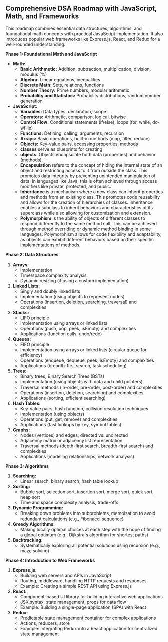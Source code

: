 ## Comprehensive DSA Roadmap with JavaScript, Math, and Frameworks

This roadmap combines essential data structures, algorithms, and foundational math concepts with practical JavaScript implementation. It also introduces popular web frameworks like Express.js, React, and Redux for a well-rounded understanding.

**Phase 1: Foundational Math and JavaScript**

- **Math:**
  - **Basic Arithmetic:** Addition, subtraction, multiplication, division, modulus (%)
  - **Algebra:** Linear equations, inequalities
  - **Discrete Math:** Sets, relations, functions
  - **Number Theory:** Prime numbers, modular arithmetic
  - **Probability and Statistics:** Probability distributions, random number generation
- **JavaScript:**
  - **Variables:** Data types, declaration, scope
  - **Operators:** Arithmetic, comparison, logical, bitwise
  - **Control Flow:** Conditional statements (if/else), loops (for, while, do-while)
  - **Functions:** Defining, calling, arguments, recursion
  - **Arrays:** Basic operations, built-in methods (map, filter, reduce)
  - **Objects:** Key-value pairs, accessing properties, methods
  - **classes** serve as blueprints for creating
  - **objects**. Objects encapsulate both data (properties) and behavior (methods).
  - **Encapsulation** refers to the concept of hiding the internal state of an object and restricting access to it from outside the class. This promotes data integrity by preventing unintended manipulation of data. In languages like Java, this is often achieved through access modifiers like private, protected, and public.
  - **Inheritance** is a mechanism where a new class can inherit properties and methods from an existing class. This promotes code reusability and allows for the creation of hierarchies of classes. Inheritance enables a subclass to inherit behaviors and characteristics of its superclass while also allowing for customization and extension.
  - **Polymorphism** is the ability of objects of different classes to respond differently to the same method call. This can be achieved through method overriding or dynamic method binding in some languages. Polymorphism allows for code flexibility and adaptability, as objects can exhibit different behaviors based on their specific implementations of methods.

**Phase 2: Data Structures**

1. **Arrays:**
   - Implementation
   - Time/space complexity analysis
   - Dynamic resizing (if using a custom implementation)
2. **Linked Lists:**
   - Singly and doubly linked lists
   - Implementation (using objects to represent nodes)
   - Operations (insertion, deletion, searching, traversal) and complexities
3. **Stacks:**
   - LIFO principle
   - Implementation using arrays or linked lists
   - Operations (push, pop, peek, isEmpty) and complexities
   - Applications (function calls, undo/redo)
4. **Queues:**
   - FIFO principle
   - Implementation using arrays or linked lists (circular queue for efficiency)
   - Operations (enqueue, dequeue, peek, isEmpty) and complexities
   - Applications (breadth-first search, task scheduling)
5. **Trees:**
   - Binary trees, Binary Search Trees (BSTs)
   - Implementation (using objects with data and child pointers)
   - Traversal methods (in-order, pre-order, post-order) and complexities
   - Operations (insertion, deletion, searching) and complexities
   - Applications (sorting, efficient searching)
6. **Hash Tables:**
   - Key-value pairs, hash function, collision resolution techniques
   - Implementation (using objects)
   - Operations (put, get, remove) and complexities
   - Applications (fast lookups by key, symbol tables)
7. **Graphs:**
   - Nodes (vertices) and edges, directed vs. undirected
   - Adjacency matrix or adjacency list representation
   - Traversal methods (depth-first search, breadth-first search) and complexities
   - Applications (modeling relationships, network analysis)

**Phase 3: Algorithms**

1. **Searching:**
   - Linear search, binary search, hash table lookup
2. **Sorting:**
   - Bubble sort, selection sort, insertion sort, merge sort, quick sort, heap sort
   - Time and space complexity analysis, trade-offs
3. **Dynamic Programming:**
   - Breaking down problems into subproblems, memoization to avoid redundant calculations (e.g., Fibonacci sequence)
4. **Greedy Algorithms:**
   - Making locally optimal choices at each step with the hope of finding a global optimum (e.g., Dijkstra's algorithm for shortest paths)
5. **Backtracking:**
   - Systematically exploring all potential solutions using recursion (e.g., maze solving)

**Phase 4: Introduction to Web Frameworks**

1. **Express.js:**
   - Building web servers and APIs in JavaScript
   - Routing, middleware, handling HTTP requests and responses
   - Example: Creating a simple REST API using Express.js
2. **React:**
   - Component-based UI library for building interactive web applications
   - JSX syntax, state management, props for data flow
   - Example: Building a single-page application (SPA) with React
3. **Redux:**
   - Predictable state management container for complex applications
   - Actions, reducers, store
   - Example: Integrating Redux into a React application for centralized state management
